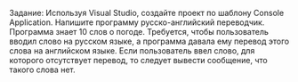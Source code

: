 Задание:
Используя Visual Studio, создайте проект по шаблону Console Application.
Напишите программу русско-английский переводчик. Программа знает 10 слов о погоде. Требуется,
чтобы пользователь вводил слово на русском языке, а программа давала ему перевод этого слова на
английском языке. Если пользователь ввел слово, для которого отсутствует перевод, то следует вывести
сообщение, что такого слова нет.
